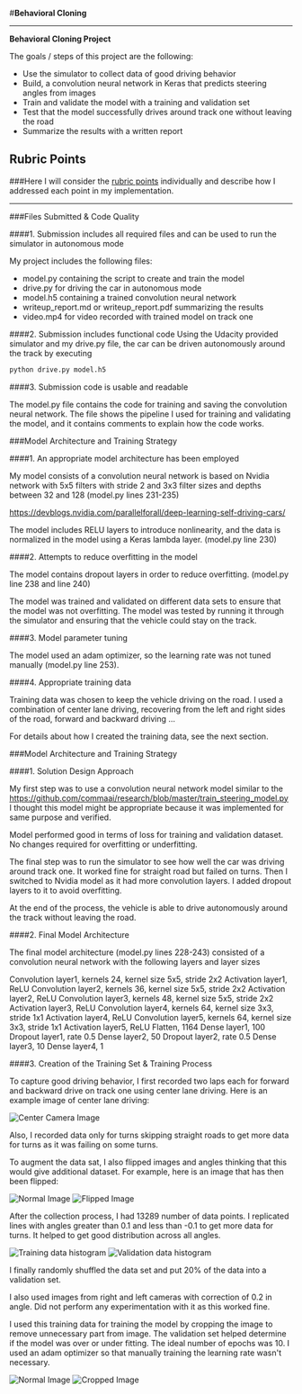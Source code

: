 #**Behavioral Cloning** 

---

**Behavioral Cloning Project**

The goals / steps of this project are the following:
* Use the simulator to collect data of good driving behavior
* Build, a convolution neural network in Keras that predicts steering angles from images
* Train and validate the model with a training and validation set
* Test that the model successfully drives around track one without leaving the road
* Summarize the results with a written report


[//]: # (Image References)

[image1]: ./examples/test_center_image.jpg "Normal Image"
[image2]: ./examples/test_left_image.jpg "Left Camera Image"
[image3]: ./examples/test_right_image.jpg "Right Camera Image"
[image4]: ./examples/test_flipped_image.jpg "Flipped Image"
[image5]: ./examples/test_cropped_image.jpg "Cropped Image"
[image6]: ./examples/training_data.png "Training Data Histogram"
[image7]: ./examples/validation_data.png "Valiation Data Histogram"

## Rubric Points
###Here I will consider the [rubric points](https://review.udacity.com/#!/rubrics/432/view) individually and describe how I addressed each point in my implementation.  

---
###Files Submitted & Code Quality

####1. Submission includes all required files and can be used to run the simulator in autonomous mode

My project includes the following files:
* model.py containing the script to create and train the model
* drive.py for driving the car in autonomous mode
* model.h5 containing a trained convolution neural network 
* writeup_report.md or writeup_report.pdf summarizing the results
* video.mp4 for video recorded with trained model on track one

####2. Submission includes functional code
Using the Udacity provided simulator and my drive.py file, the car can be driven autonomously around the track by executing 
```sh
python drive.py model.h5
```

####3. Submission code is usable and readable

The model.py file contains the code for training and saving the convolution neural network. The file shows the pipeline I used for training and validating the model, and it contains comments to explain how the code works.

###Model Architecture and Training Strategy

####1. An appropriate model architecture has been employed

My model consists of a convolution neural network is based on Nvidia network with 5x5 filters with stride 2 and 3x3 filter sizes and depths between 32 and 128 (model.py lines 231-235) 

https://devblogs.nvidia.com/parallelforall/deep-learning-self-driving-cars/

The model includes RELU layers to introduce nonlinearity, and the data is normalized in the model using a Keras lambda layer. (model.py line 230)

####2. Attempts to reduce overfitting in the model

The model contains dropout layers in order to reduce overfitting. (model.py line 238 and line 240)

The model was trained and validated on different data sets to ensure that the model was not overfitting. The model was tested by running it through the simulator and ensuring that the vehicle could stay on the track.

####3. Model parameter tuning

The model used an adam optimizer, so the learning rate was not tuned manually (model.py line 253).

####4. Appropriate training data

Training data was chosen to keep the vehicle driving on the road. I used a combination of center lane driving, recovering from the left and right sides of the road, forward and backward driving ...

For details about how I created the training data, see the next section. 

###Model Architecture and Training Strategy

####1. Solution Design Approach

My first step was to use a convolution neural network model similar to the https://github.com/commaai/research/blob/master/train_steering_model.py I thought this model might be appropriate because it was implemented for same purpose and verified.

Model performed good in terms of loss for training and validation dataset. No changes required for overfitting or underfitting.

The final step was to run the simulator to see how well the car was driving around track one. It worked fine for straight road but failed on turns. Then I switched to Nvidia model as it had more convolution layers. I added dropout layers to it to avoid overfitting.

At the end of the process, the vehicle is able to drive autonomously around the track without leaving the road.

####2. Final Model Architecture

The final model architecture (model.py lines 228-243) consisted of a convolution neural network with the following layers and layer sizes

Convolution layer1, kernels 24, kernel size 5x5, stride 2x2 
Activation layer1, ReLU 
Convolution layer2, kernels 36, kernel size 5x5, stride 2x2 
Activation layer2, ReLU 
Convolution layer3, kernels 48, kernel size 5x5, stride 2x2 
Activation layer3, ReLU 
Convolution layer4, kernels 64, kernel size 3x3, stride 1x1 
Activation layer4, ReLU 
Convolution layer5, kernels 64, kernel size 3x3, stride 1x1 
Activation layer5, ReLU 
Flatten, 1164 
Dense layer1, 100 
Dropout layer1, rate 0.5 
Dense layer2, 50 
Dropout layer2, rate 0.5 
Dense layer3, 10 
Dense layer4, 1 

####3. Creation of the Training Set & Training Process

To capture good driving behavior, I first recorded two laps each for forward and backward drive on track one using center lane driving. Here is an example image of center lane driving:

![Center Camera Image][image1]

Also, I recorded data only for turns skipping straight roads to get more data for turns as it was failing on some turns.

To augment the data sat, I also flipped images and angles thinking that this would give additional dataset. For example, here is an image that has then been flipped:

![Normal Image][image1]
![Flipped Image][image4]

After the collection process, I had 13289 number of data points. I replicated lines with angles greater than 0.1 and less than -0.1 to get more data for turns. It helped to get good distribution across all angles.

![Training data histogram][image6]
![Validation data histogram][image7]

I finally randomly shuffled the data set and put 20% of the data into a validation set. 

I also used images from right and left cameras with correction of 0.2 in angle. Did not perform any experimentation with it as this worked fine.

I used this training data for training the model by cropping the image to remove unnecessary part from image. The validation set helped determine if the model was over or under fitting. The ideal number of epochs was 10. I used an adam optimizer so that manually training the learning rate wasn't necessary.

![Normal Image][image1]
![Cropped Image][image5]
